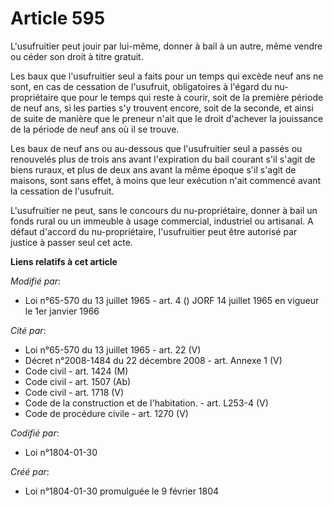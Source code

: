 # Article 595

L'usufruitier peut jouir par lui-même, donner à bail à un autre, même vendre ou céder son droit à titre gratuit.

Les baux que l'usufruitier seul a faits pour un temps qui excède neuf ans ne sont, en cas de cessation de l'usufruit,
obligatoires à l'égard du nu-propriétaire que pour le temps qui reste à courir, soit de la première période de neuf ans, si
les parties s'y trouvent encore, soit de la seconde, et ainsi de suite de manière que le preneur n'ait que le droit d'achever
la jouissance de la période de neuf ans où il se trouve.

Les baux de neuf ans ou au-dessous que l'usufruitier seul a passés ou renouvelés plus de trois ans avant l'expiration du bail
courant s'il s'agit de biens ruraux, et plus de deux ans avant la même époque s'il s'agit de maisons, sont sans effet, à
moins que leur exécution n'ait commencé avant la cessation de l'usufruit.

L'usufruitier ne peut, sans le concours du nu-propriétaire, donner à bail un fonds rural ou un immeuble à usage commercial,
industriel ou artisanal. A défaut d'accord du nu-propriétaire, l'usufruitier peut être autorisé par justice à passer seul cet
acte.

**Liens relatifs à cet article**

_Modifié par_:

  - Loi n°65-570 du 13 juillet 1965 - art. 4 () JORF 14 juillet 1965 en vigueur le 1er janvier 1966

_Cité par_:

  - Loi n°65-570 du 13 juillet 1965 - art. 22 (V)
  - Décret n°2008-1484 du 22 décembre 2008 - art. Annexe 1 (V)
  - Code civil - art. 1424 (M)
  - Code civil - art. 1507 (Ab)
  - Code civil - art. 1718 (V)
  - Code de la construction et de l'habitation. - art. L253-4 (V)
  - Code de procédure civile - art. 1270 (V)

_Codifié par_:

  - Loi n°1804-01-30

_Créé par_:

  - Loi n°1804-01-30 promulguée le 9 février 1804
